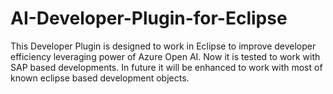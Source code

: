# AI-Developer-Plugin-for-Eclipse
This Developer Plugin is designed to work in Eclipse to improve developer efficiency leveraging power of Azure Open AI.
Now it is tested to work with SAP based developments. In future it will be enhanced to work with most of known eclipse based development objects.
